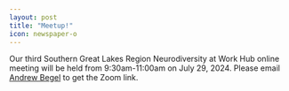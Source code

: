 ```yaml
---
layout: post
title: "Meetup!"
icon: newspaper-o
---
```


Our third Southern Great Lakes Region Neurodiversity at Work Hub online meeting will be held from 9:30am-11:00am on July 29, 2024. Please email <a href="mailto:abegel@andrew.cmu.edu">Andrew Begel</a> to get the Zoom link.  
